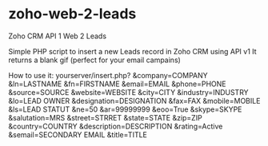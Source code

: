 # zoho-web-2-leads
Zoho CRM API 1 Web 2 Leads

Simple PHP script to insert a new Leads record in Zoho CRM using API v1
It returns a blank gif (perfect for your email campains)

How to use it:
yourserver/insert.php?
&company=COMPANY
&ln=LASTNAME
&fn=FIRSTNAME
&email=EMAIL
&phone=PHONE
&source=SOURCE
&website=WEBSITE
&city=CITY
&industry=INDUSTRY
&lo=LEAD OWNER
&designation=DESIGNATION
&fax=FAX
&mobile=MOBILE
&ls=LEAD STATUT
&ne=50
&ar=99999999
&eoo=True
&skype=SKYPE
&salutation=MRS 
&street=STRRET
&state=STATE
&zip=ZIP 
&country=COUNTRY
&description=DESCRIPTION
&rating=Active
&semail=SECONDARY EMAIL
&title=TITLE
